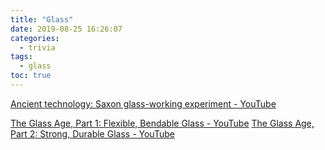 ```yaml
---
title: "Glass"
date: 2019-08-25 16:26:07
categories:
  - trivia
tags:
  - glass
toc: true
---
```


[Ancient technology: Saxon glass-working experiment - YouTube](https://www.youtube.com/watch?v=Sr17NtDxm-c)

[The Glass Age, Part 1: Flexible, Bendable Glass - YouTube](https://www.youtube.com/watch?v=12OSBJwogFc)
[The Glass Age, Part 2: Strong, Durable Glass - YouTube](https://www.youtube.com/watch?v=13B5K_lAabw)
